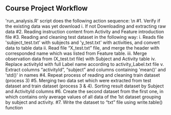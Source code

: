 ## Course Project Workflow

'run_analysis.R' script does the following action sequence: \n
      #1.	Verify if the existing data was yet download
              i.	If not Downloading and extracting raw data
      #2.	Reading instruction content from Activity and Feature introduction file
      #3.	Reading and cleaning test dataset in the following way:
              i.	Reads file 'subject_test.txt' with subjects and 'y_test.txt' with activities, and convert data to table data
              ii.	Read file “X_test.txt” file, and merge the header with corresponded name which was listed from Feature table.
              iii.	Merge observation data from (X_test.txt file) with Subject and Activity table
              iv.	Replace activityId with full Label name according to activity_Label.txt file 
               v.	Extract columns “activityId”, “subject” and columns containing 'mean()' and 'std()' in names
      #4.	Repeat process of reading and cleaning train dataset (process 3)
      #5.	Merging two data set which were extracted from test dataset and train dataset (process 3 & 4). Sorting result dataset by Subject and ActivityId columns
      #6.	Create the second dataset from the first one, in which contains only average values of all data of the 1st dataset grouping by subject and activity.
      #7.	Write the dataset to “txt” file using write.table() function
